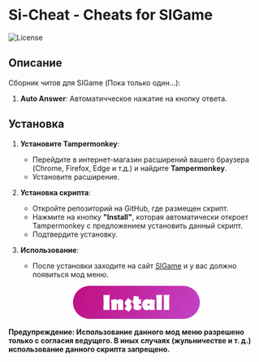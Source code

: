 # Si-Cheat - Cheats for SIGame
![License](https://img.shields.io/github/license/johnturner4004/readme-generator.svg?style=for-the-badge)

## Описание
Сборник читов для SIGame (Пока только один...):

1. **Auto Answer**: Автоматичческое нажатие на кнопку ответа.

## Установка
1. **Установите Tampermonkey**:
   - Перейдите в интернет-магазин расширений вашего браузера (Chrome, Firefox, Edge и т.д.) и найдите **Tampermonkey**.
   - Установите расширение.

2. **Установка скрипта**:
   - Откройте репозиторий на GitHub, где размещен скрипт.
   - Нажмите на кнопку **"Install"**, которая автоматически откроет Tampermonkey с предложением установить данный скрипт.
   - Подтвердите установку.

3. **Использование**:
   - После установки заходите на сайт [SIGame](https://sigame.vladimirkhil.com/) и у вас должно появиться мод меню.

<p align="center">
  <a href="https://github.com/Diramix/Si-Cheat/raw/refs/heads/main/src/si-cheat.user.js" class="image-button">
      <img width="250" src="https://github.com/Diramix/Si-Cheat/blob/main/doc/install-button.png?raw=true" alt="Install Button">
  </a>
</p>

**Предупреждение: Использование данного мод меню разрешено только с согласия ведущего. В иных случаях (жульничестве и т. д.) использование данного скрипта запрещено.**
